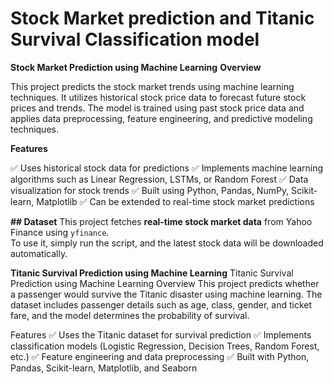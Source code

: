 # Stock Market prediction  and Titanic Survival Classification model

**Stock Market Prediction using Machine Learning**
**Overview**

This project predicts the stock market trends using machine learning techniques. It utilizes historical stock price data to forecast future stock prices and trends. The model is trained using past stock price data and applies data preprocessing, feature engineering, and predictive modeling techniques.

**Features**

✅ Uses historical stock data for predictions
✅ Implements machine learning algorithms such as Linear Regression, LSTMs, or Random Forest
✅ Data visualization for stock trends
✅ Built using Python, Pandas, NumPy, Scikit-learn, Matplotlib
✅ Can be extended to real-time stock market predictions

**## Dataset**
This project fetches **real-time stock market data** from Yahoo Finance using `yfinance`.  
To use it, simply run the script, and the latest stock data will be downloaded automatically.




**Titanic Survival Prediction using Machine Learning**
Titanic Survival Prediction using Machine Learning
Overview
This project predicts whether a passenger would survive the Titanic disaster using machine learning. The dataset includes passenger details such as age, class, gender, and ticket fare, and the model determines the probability of survival.

Features
✅ Uses the Titanic dataset for survival prediction
✅ Implements classification models (Logistic Regression, Decision Trees, Random Forest, etc.)
✅ Feature engineering and data preprocessing
✅ Built with Python, Pandas, Scikit-learn, Matplotlib, and Seaborn



